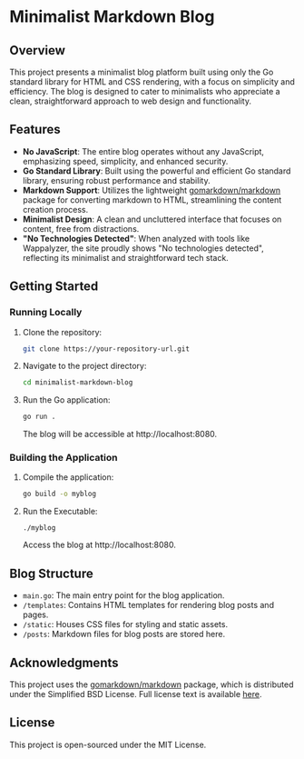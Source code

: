 # Minimalist Markdown Blog

## Overview

This project presents a minimalist blog platform built using only the Go standard library for HTML and CSS rendering, with a focus on simplicity and efficiency. The blog is designed to cater to minimalists who appreciate a clean, straightforward approach to web design and functionality.

## Features

- **No JavaScript**: The entire blog operates without any JavaScript, emphasizing speed, simplicity, and enhanced security.
- **Go Standard Library**: Built using the powerful and efficient Go standard library, ensuring robust performance and stability.
- **Markdown Support**: Utilizes the lightweight [gomarkdown/markdown](https://github.com/gomarkdown/markdown) package for converting markdown to HTML, streamlining the content creation process.
- **Minimalist Design**: A clean and uncluttered interface that focuses on content, free from distractions.
- **"No Technologies Detected"**: When analyzed with tools like Wappalyzer, the site proudly shows "No technologies detected", reflecting its minimalist and straightforward tech stack.

## Getting Started

### Running Locally

1. Clone the repository:
   ```bash
   git clone https://your-repository-url.git
   ```
2. Navigate to the project directory:
   ```bash
   cd minimalist-markdown-blog
   ```
3. Run the Go application:
   ```bash
   go run .
   ```
   The blog will be accessible at http://localhost:8080.

### Building the Application

1. Compile the application:
   ```bash
   go build -o myblog
   ```
2. Run the Executable:
   ```
   ./myblog
   ```
   Access the blog at http://localhost:8080.

## Blog Structure

- `main.go`: The main entry point for the blog application.
- `/templates`: Contains HTML templates for rendering blog posts and pages.
- `/static`: Houses CSS files for styling and static assets.
- `/posts`: Markdown files for blog posts are stored here.

## Acknowledgments

This project uses the [gomarkdown/markdown](https://github.com/gomarkdown/markdown) package, which is distributed under the Simplified BSD License. Full license text is available [here](https://github.com/gomarkdown/markdown/blob/master/LICENSE.txt).

## License

This project is open-sourced under the MIT License.
